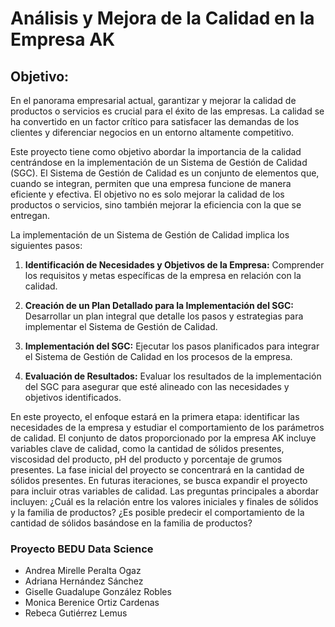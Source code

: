 # Análisis y Mejora de la Calidad en la Empresa AK

## Objetivo:
En el panorama empresarial actual, garantizar y mejorar la calidad de productos o servicios es crucial para el éxito de las empresas. La calidad se ha convertido en un factor crítico para satisfacer las demandas de los clientes y diferenciar negocios en un entorno altamente competitivo.

Este proyecto tiene como objetivo abordar la importancia de la calidad centrándose en la implementación de un Sistema de Gestión de Calidad (SGC). El Sistema de Gestión de Calidad es un conjunto de elementos que, cuando se integran, permiten que una empresa funcione de manera eficiente y efectiva. El objetivo no es solo mejorar la calidad de los productos o servicios, sino también mejorar la eficiencia con la que se entregan.

La implementación de un Sistema de Gestión de Calidad implica los siguientes pasos:

1. **Identificación de Necesidades y Objetivos de la Empresa:** Comprender los requisitos y metas específicas de la empresa en relación con la calidad.

2. **Creación de un Plan Detallado para la Implementación del SGC:** Desarrollar un plan integral que detalle los pasos y estrategias para implementar el Sistema de Gestión de Calidad.

3. **Implementación del SGC:** Ejecutar los pasos planificados para integrar el Sistema de Gestión de Calidad en los procesos de la empresa.

4. **Evaluación de Resultados:** Evaluar los resultados de la implementación del SGC para asegurar que esté alineado con las necesidades y objetivos identificados.

En este proyecto, el enfoque estará en la primera etapa: identificar las necesidades de la empresa y estudiar el comportamiento de los parámetros de calidad. El conjunto de datos proporcionado por la empresa AK incluye variables clave de calidad, como la cantidad de sólidos presentes, viscosidad del producto, pH del producto y porcentaje de grumos presentes. La fase inicial del proyecto se concentrará en la cantidad de sólidos presentes. En futuras iteraciones, se busca expandir el proyecto para incluir otras variables de calidad. Las preguntas principales a abordar incluyen: ¿Cuál es la relación entre los valores iniciales y finales de sólidos y la familia de productos? ¿Es posible predecir el comportamiento de la cantidad de sólidos basándose en la familia de productos?

### Proyecto BEDU Data Science
* Andrea Mirelle Peralta Ogaz
* Adriana Hernández Sánchez
* Giselle Guadalupe González Robles
* Monica Berenice Ortiz Cardenas
* Rebeca Gutiérrez Lemus

